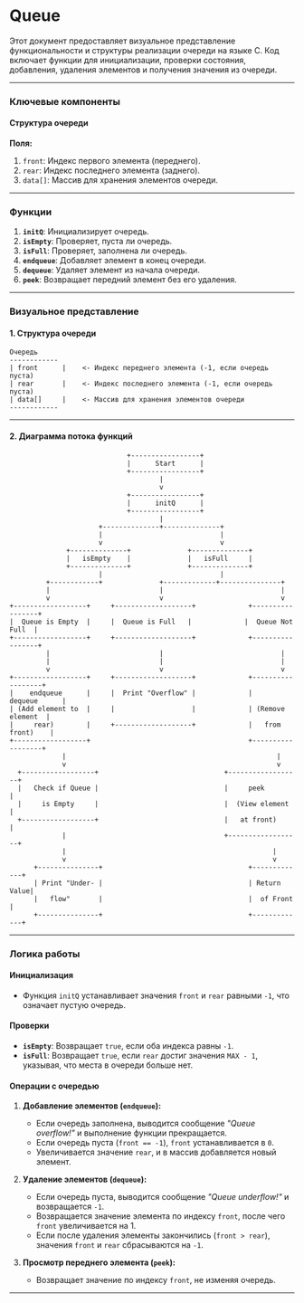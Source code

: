 # Queue

Этот документ предоставляет визуальное представление функциональности и структуры реализации очереди на языке C. Код включает функции для инициализации, проверки состояния, добавления, удаления элементов и получения значения из очереди.

---

### **Ключевые компоненты**

#### **Структура очереди**
**Поля:**
1. `front`: Индекс первого элемента (переднего).
2. `rear`: Индекс последнего элемента (заднего).
3. `data[]`: Массив для хранения элементов очереди.

---

### **Функции**

1. **`initQ`**: Инициализирует очередь.
2. **`isEmpty`**: Проверяет, пуста ли очередь.
3. **`isFull`**: Проверяет, заполнена ли очередь.
4. **`endqueue`**: Добавляет элемент в конец очереди.
5. **`dequeue`**: Удаляет элемент из начала очереди.
6. **`peek`**: Возвращает передний элемент без его удаления.

---

### **Визуальное представление**

#### **1. Структура очереди**

```
Очередь
------------
| front      |    <- Индекс переднего элемента (-1, если очередь пуста)
| rear       |    <- Индекс последнего элемента (-1, если очередь пуста)
| data[]     |    <- Массив для хранения элементов очереди
------------
```

---

#### **2. Диаграмма потока функций**

```
                             +-----------------+
                             |      Start      |
                             +-----------------+
                                     |
                                     v
                             +-----------------+
                             |      initQ      |
                             +-----------------+
                                     |
                      +--------------+--------------+
                      |                             |
                      v                             v
              +--------------+              +--------------+
              |   isEmpty    |              |   isFull     |
              +--------------+              +--------------+
                      |                             |
         +------------+              +-------------+---------------+
         |                           |                             |
         v                           v                             v
+------------------+     +-------------------+             +-----------------+
|  Queue is Empty  |     |  Queue is Full   |             |  Queue Not Full  |
+------------------+     +-------------------+             +-----------------+
         |                           |                             |
         |                           |                             |
         v                           v                             v
+------------------+     +-------------------+             +------------------+
|    endqueue      |     |  Print "Overflow" |             |     dequeue      |
| (Add element to  |     |                   |             | (Remove element  |
|     rear)        |     +-------------------+             |   from front)    |
+------------------+                                       +------------------+
             |                                                    |
             v                                                    v
  +------------------+                               +------------------+
  |   Check if Queue |                               |     peek         |
  |     is Empty     |                               |  (View element   |
  +------------------+                               |   at front)      |
             |                                       +------------------+
             |                                                   |
             v                                                   v
      +---------------+                                    +-------------+
      | Print "Under- |                                    | Return Value|
      |   flow"       |                                    |  of Front   |
      +---------------+                                    +-------------+
```

---

### **Логика работы**

#### **Инициализация**
- Функция `initQ` устанавливает значения `front` и `rear` равными `-1`, что означает пустую очередь.

#### **Проверки**
- **`isEmpty`**: Возвращает `true`, если оба индекса равны `-1`.
- **`isFull`**: Возвращает `true`, если `rear` достиг значения `MAX - 1`, указывая, что места в очереди больше нет.

#### **Операции с очередью**

1. **Добавление элементов (`endqueue`):**
   - Если очередь заполнена, выводится сообщение *"Queue overflow!"* и выполнение функции прекращается.
   - Если очередь пуста (`front == -1`), `front` устанавливается в `0`.
   - Увеличивается значение `rear`, и в массив добавляется новый элемент.

2. **Удаление элементов (`dequeue`):**
   - Если очередь пуста, выводится сообщение *"Queue underflow!"* и возвращается `-1`.
   - Возвращается значение элемента по индексу `front`, после чего `front` увеличивается на 1.
   - Если после удаления элементы закончились (`front > rear`), значения `front` и `rear` сбрасываются на `-1`.

3. **Просмотр переднего элемента (`peek`):**
   - Возвращает значение по индексу `front`, не изменяя очередь.

---
